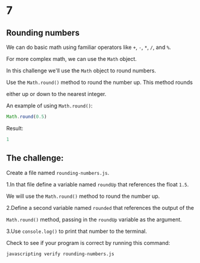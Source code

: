 # 7

## Rounding numbers

We can do basic math using familiar operators like `+`, `-`, `*`, `/`, and `%`.

For more complex math, we can use the `Math` object.

In this challenge we'll use the `Math` object to round numbers.

Use the `Math.round()` method to round the number up. This method rounds

either up or down to the nearest integer.

An example of using `Math.round()`:

```javascript
Math.round(0.5)
```

Result:

```javascript
1
```

## The challenge:

Create a file named `rounding-numbers.js`.

1.In that file define a variable named `roundUp` that references the float `1.5`.

We will use the `Math.round()` method to round the number up.

2.Define a second variable named `rounded` that references the output of the

`Math.round()` method, passing in the `roundUp` variable as the argument.

3.Use `console.log()` to print that number to the terminal.

Check to see if your program is correct by running this command:

```bash
javascripting verify rounding-numbers.js
```

